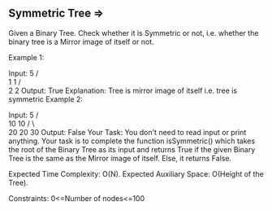 Symmetric Tree  =>
--------------



Given a Binary Tree. Check whether it is Symmetric or not, i.e. whether the binary tree is a Mirror image of itself or not.

Example 1:

Input:
         5
       /   \
      1     1
     /       \
    2         2
Output: True
Explanation: Tree is mirror image of
itself i.e. tree is symmetric
Example 2:

Input:
         5
       /   \
      10     10
     /  \     \
    20  20     30
Output: False
Your Task:
You don't need to read input or print anything. Your task is to complete the function isSymmetric() which takes the root of the Binary Tree as its input and returns True if the given Binary Tree is the same as the Mirror image of itself. Else, it returns False.

Expected Time Complexity: O(N).
Expected Auxiliary Space: O(Height of the Tree).

Constraints:
0<=Number of nodes<=100
